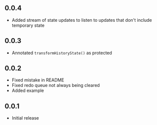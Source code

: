## 0.0.4

* Added stream of state updates to listen to updates that don't include temporary state

## 0.0.3

* Annotated ``transformHistoryState()`` as protected

## 0.0.2

* Fixed mistake in README
* Fixed redo queue not always being cleared
* Added example

## 0.0.1

* Initial release

